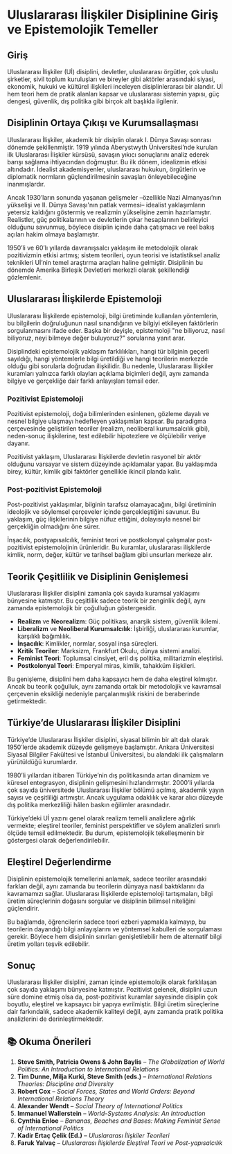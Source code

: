 # Uluslararası İlişkiler Disiplinine Giriş ve Epistemolojik Temeller

## Giriş

Uluslararası İlişkiler (Uİ) disiplini, devletler, uluslararası örgütler, çok uluslu şirketler, sivil toplum kuruluşları ve bireyler gibi aktörler arasındaki siyasi, ekonomik, hukuki ve kültürel ilişkileri inceleyen disiplinlerarası bir alandır. Uİ hem teori hem de pratik alanları kapsar ve uluslararası sistemin yapısı, güç dengesi, güvenlik, dış politika gibi birçok alt başlıkla ilgilenir.

## Disiplinin Ortaya Çıkışı ve Kurumsallaşması

Uluslararası İlişkiler, akademik bir disiplin olarak I. Dünya Savaşı sonrası dönemde şekillenmiştir. 1919 yılında Aberystwyth Üniversitesi’nde kurulan ilk Uluslararası İlişkiler kürsüsü, savaşın yıkıcı sonuçlarını analiz ederek barışı sağlama ihtiyacından doğmuştur. Bu ilk dönem, idealizmin etkisi altındadır. İdealist akademisyenler, uluslararası hukukun, örgütlerin ve diplomatik normların güçlendirilmesinin savaşları önleyebileceğine inanmışlardır.

Ancak 1930’ların sonunda yaşanan gelişmeler –özellikle Nazi Almanyası’nın yükselişi ve II. Dünya Savaşı'nın patlak vermesi– idealist yaklaşımların yetersiz kaldığını göstermiş ve realizmin yükselişine zemin hazırlamıştır. Realistler, güç politikalarının ve devletlerin çıkar hesaplarının belirleyici olduğunu savunmuş, böylece disiplin içinde daha çatışmacı ve reel bakış açıları hakim olmaya başlamıştır.

1950’li ve 60’lı yıllarda davranışsalcı yaklaşım ile metodolojik olarak pozitivizmin etkisi artmış; sistem teorileri, oyun teorisi ve istatistiksel analiz teknikleri Uİ’nin temel araştırma araçları haline gelmiştir. Disiplinin bu dönemde Amerika Birleşik Devletleri merkezli olarak şekillendiği gözlemlenir.

## Uluslararası İlişkilerde Epistemoloji

Uluslararası İlişkilerde epistemoloji, bilgi üretiminde kullanılan yöntemlerin, bu bilgilerin doğruluğunun nasıl sınandığının ve bilgiyi etkileyen faktörlerin sorgulanmasını ifade eder. Başka bir deyişle, epistemoloji "ne biliyoruz, nasıl biliyoruz, neyi bilmeye değer buluyoruz?" sorularına yanıt arar.

Disiplindeki epistemolojik yaklaşım farklılıkları, hangi tür bilginin geçerli sayıldığı, hangi yöntemlerle bilgi üretildiği ve hangi teorilerin merkezde olduğu gibi sorularla doğrudan ilişkilidir. Bu nedenle, Uluslararası İlişkiler kuramları yalnızca farklı olayları açıklama biçimleri değil, aynı zamanda bilgiye ve gerçekliğe dair farklı anlayışları temsil eder.

### Pozitivist Epistemoloji

Pozitivist epistemoloji, doğa bilimlerinden esinlenen, gözleme dayalı ve nesnel bilgiye ulaşmayı hedefleyen yaklaşımları kapsar. Bu paradigma çerçevesinde geliştirilen teoriler (realizm, neoliberal kurumsalcılık gibi), neden-sonuç ilişkilerine, test edilebilir hipotezlere ve ölçülebilir veriye dayanır.

Pozitivist yaklaşım, Uluslararası İlişkilerde devletin rasyonel bir aktör olduğunu varsayar ve sistem düzeyinde açıklamalar yapar. Bu yaklaşımda birey, kültür, kimlik gibi faktörler genellikle ikincil planda kalır.

### Post-pozitivist Epistemoloji

Post-pozitivist yaklaşımlar, bilginin tarafsız olamayacağını, bilgi üretiminin ideolojik ve söylemsel çerçeveler içinde gerçekleştiğini savunur. Bu yaklaşım, güç ilişkilerinin bilgiye nüfuz ettiğini, dolayısıyla nesnel bir gerçekliğin olmadığını öne sürer.

İnşacılık, postyapısalcılık, feminist teori ve postkolonyal çalışmalar post-pozitivist epistemolojinin ürünleridir. Bu kuramlar, uluslararası ilişkilerde kimlik, norm, değer, kültür ve tarihsel bağlam gibi unsurları merkeze alır.

## Teorik Çeşitlilik ve Disiplinin Genişlemesi

Uluslararası İlişkiler disiplini zamanla çok sayıda kuramsal yaklaşımı bünyesine katmıştır. Bu çeşitlilik sadece teorik bir zenginlik değil, aynı zamanda epistemolojik bir çoğulluğun göstergesidir.

- **Realizm** ve **Neorealizm**: Güç politikası, anarşik sistem, güvenlik ikilemi.
- **Liberalizm** ve **Neoliberal Kurumsalcılık**: İşbirliği, uluslararası kurumlar, karşılıklı bağımlılık.
- **İnşacılık**: Kimlikler, normlar, sosyal inşa süreçleri.
- **Kritik Teoriler**: Marksizm, Frankfurt Okulu, dünya sistemi analizi.
- **Feminist Teori**: Toplumsal cinsiyet, eril dış politika, militarizmin eleştirisi.
- **Postkolonyal Teori**: Emperyal miras, kimlik, tahakküm ilişkileri.

Bu genişleme, disiplini hem daha kapsayıcı hem de daha eleştirel kılmıştır. Ancak bu teorik çoğulluk, aynı zamanda ortak bir metodolojik ve kavramsal çerçevenin eksikliği nedeniyle parçalanmışlık riskini de beraberinde getirmektedir.

## Türkiye’de Uluslararası İlişkiler Disiplini

Türkiye’de Uluslararası İlişkiler disiplini, siyasal bilimin bir alt dalı olarak 1950’lerde akademik düzeyde gelişmeye başlamıştır. Ankara Üniversitesi Siyasal Bilgiler Fakültesi ve İstanbul Üniversitesi, bu alandaki ilk çalışmaların yürütüldüğü kurumlardır.

1980’li yıllardan itibaren Türkiye’nin dış politikasında artan dinamizm ve küresel entegrasyon, disiplinin gelişmesini hızlandırmıştır. 2000’li yıllarda çok sayıda üniversitede Uluslararası İlişkiler bölümü açılmış, akademik yayın sayısı ve çeşitliliği artmıştır. Ancak uygulama odaklılık ve karar alıcı düzeyde dış politika merkezliliği hâlen baskın eğilimler arasındadır.

Türkiye’deki Uİ yazını genel olarak realizm temelli analizlere ağırlık vermekte; eleştirel teoriler, feminist perspektifler ve söylem analizleri sınırlı ölçüde temsil edilmektedir. Bu durum, epistemolojik tekelleşmenin bir göstergesi olarak değerlendirilebilir.

## Eleştirel Değerlendirme

Disiplinin epistemolojik temellerini anlamak, sadece teoriler arasındaki farkları değil, aynı zamanda bu teorilerin dünyaya nasıl baktıklarını da kavramamızı sağlar. Uluslararası İlişkilerde epistemoloji tartışmaları, bilgi üretim süreçlerinin doğasını sorgular ve disiplinin bilimsel niteliğini güçlendirir.

Bu bağlamda, öğrencilerin sadece teori ezberi yapmakla kalmayıp, bu teorilerin dayandığı bilgi anlayışlarını ve yöntemsel kabulleri de sorgulaması gerekir. Böylece hem disiplinin sınırları genişletilebilir hem de alternatif bilgi üretim yolları teşvik edilebilir.

## Sonuç

Uluslararası İlişkiler disiplini, zaman içinde epistemolojik olarak farklılaşan çok sayıda yaklaşımı bünyesine katmıştır. Pozitivist gelenek, disiplini uzun süre domine etmiş olsa da, post-pozitivist kuramlar sayesinde disiplin çok boyutlu, eleştirel ve kapsayıcı bir yapıya evrilmiştir. Bilgi üretim süreçlerine dair farkındalık, sadece akademik kaliteyi değil, aynı zamanda pratik politika analizlerini de derinleştirmektedir.

## 📚 Okuma Önerileri

1. **Steve Smith, Patricia Owens & John Baylis** – _The Globalization of World Politics: An Introduction to International Relations_
2. **Tim Dunne, Milja Kurki, Steve Smith (eds.)** – _International Relations Theories: Discipline and Diversity_
3. **Robert Cox** – _Social Forces, States and World Orders: Beyond International Relations Theory_
4. **Alexander Wendt** – _Social Theory of International Politics_
5. **Immanuel Wallerstein** – _World-Systems Analysis: An Introduction_
6. **Cynthia Enloe** – _Bananas, Beaches and Bases: Making Feminist Sense of International Politics_
7. **Kadir Ertaç Çelik (Ed.)** – _Uluslararası İlişkiler Teorileri_
8. **Faruk Yalvaç** – _Uluslararası İlişkilerde Eleştirel Teori ve Post-yapısalcılık_
